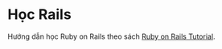 # Học Rails

Hướng dẫn học Ruby on Rails theo sách
[Ruby on Rails Tutorial](https://www.railstutorial.org/book).
